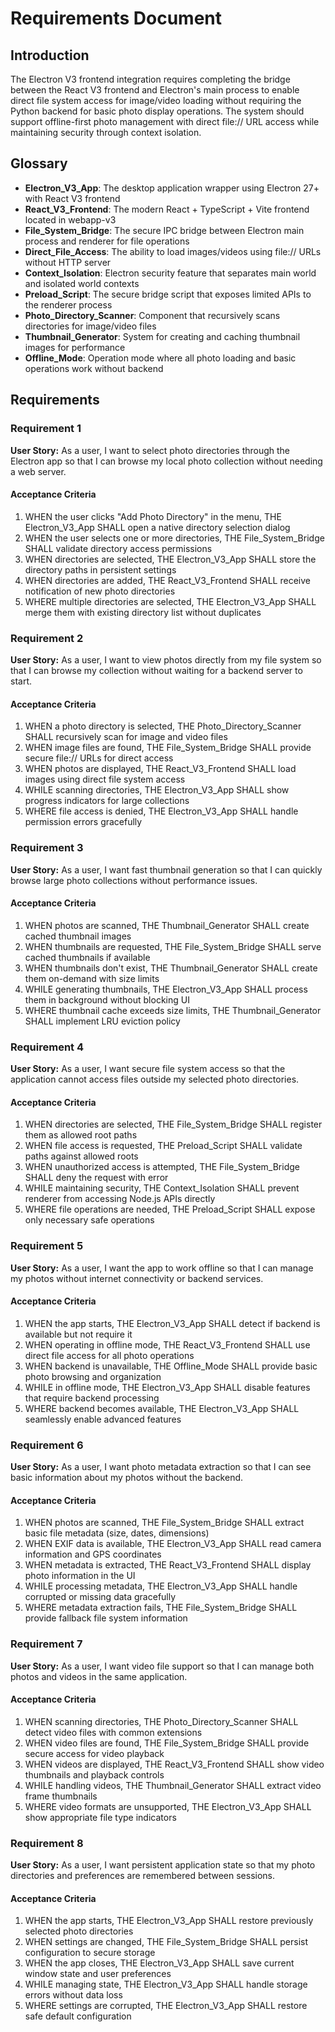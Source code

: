 # Requirements Document

## Introduction

The Electron V3 frontend integration requires completing the bridge between the React V3 frontend and Electron's main process to enable direct file system access for image/video loading without requiring the Python backend for basic photo display operations. The system should support offline-first photo management with direct file:// URL access while maintaining security through context isolation.

## Glossary

- **Electron_V3_App**: The desktop application wrapper using Electron 27+ with React V3 frontend
- **React_V3_Frontend**: The modern React + TypeScript + Vite frontend located in webapp-v3
- **File_System_Bridge**: The secure IPC bridge between Electron main process and renderer for file operations
- **Direct_File_Access**: The ability to load images/videos using file:// URLs without HTTP server
- **Context_Isolation**: Electron security feature that separates main world and isolated world contexts
- **Preload_Script**: The secure bridge script that exposes limited APIs to the renderer process
- **Photo_Directory_Scanner**: Component that recursively scans directories for image/video files
- **Thumbnail_Generator**: System for creating and caching thumbnail images for performance
- **Offline_Mode**: Operation mode where all photo loading and basic operations work without backend

## Requirements

### Requirement 1

**User Story:** As a user, I want to select photo directories through the Electron app so that I can browse my local photo collection without needing a web server.

#### Acceptance Criteria

1. WHEN the user clicks "Add Photo Directory" in the menu, THE Electron_V3_App SHALL open a native directory selection dialog
2. WHEN the user selects one or more directories, THE File_System_Bridge SHALL validate directory access permissions
3. WHEN directories are selected, THE Electron_V3_App SHALL store the directory paths in persistent settings
4. WHEN directories are added, THE React_V3_Frontend SHALL receive notification of new photo directories
5. WHERE multiple directories are selected, THE Electron_V3_App SHALL merge them with existing directory list without duplicates

### Requirement 2

**User Story:** As a user, I want to view photos directly from my file system so that I can browse my collection without waiting for a backend server to start.

#### Acceptance Criteria

1. WHEN a photo directory is selected, THE Photo_Directory_Scanner SHALL recursively scan for image and video files
2. WHEN image files are found, THE File_System_Bridge SHALL provide secure file:// URLs for direct access
3. WHEN photos are displayed, THE React_V3_Frontend SHALL load images using direct file system access
4. WHILE scanning directories, THE Electron_V3_App SHALL show progress indicators for large collections
5. WHERE file access is denied, THE Electron_V3_App SHALL handle permission errors gracefully

### Requirement 3

**User Story:** As a user, I want fast thumbnail generation so that I can quickly browse large photo collections without performance issues.

#### Acceptance Criteria

1. WHEN photos are scanned, THE Thumbnail_Generator SHALL create cached thumbnail images
2. WHEN thumbnails are requested, THE File_System_Bridge SHALL serve cached thumbnails if available
3. WHEN thumbnails don't exist, THE Thumbnail_Generator SHALL create them on-demand with size limits
4. WHILE generating thumbnails, THE Electron_V3_App SHALL process them in background without blocking UI
5. WHERE thumbnail cache exceeds size limits, THE Thumbnail_Generator SHALL implement LRU eviction policy

### Requirement 4

**User Story:** As a user, I want secure file system access so that the application cannot access files outside my selected photo directories.

#### Acceptance Criteria

1. WHEN directories are selected, THE File_System_Bridge SHALL register them as allowed root paths
2. WHEN file access is requested, THE Preload_Script SHALL validate paths against allowed roots
3. WHEN unauthorized access is attempted, THE File_System_Bridge SHALL deny the request with error
4. WHILE maintaining security, THE Context_Isolation SHALL prevent renderer from accessing Node.js APIs directly
5. WHERE file operations are needed, THE Preload_Script SHALL expose only necessary safe operations

### Requirement 5

**User Story:** As a user, I want the app to work offline so that I can manage my photos without internet connectivity or backend services.

#### Acceptance Criteria

1. WHEN the app starts, THE Electron_V3_App SHALL detect if backend is available but not require it
2. WHEN operating in offline mode, THE React_V3_Frontend SHALL use direct file access for all photo operations
3. WHEN backend is unavailable, THE Offline_Mode SHALL provide basic photo browsing and organization
4. WHILE in offline mode, THE Electron_V3_App SHALL disable features that require backend processing
5. WHERE backend becomes available, THE Electron_V3_App SHALL seamlessly enable advanced features

### Requirement 6

**User Story:** As a user, I want photo metadata extraction so that I can see basic information about my photos without the backend.

#### Acceptance Criteria

1. WHEN photos are scanned, THE File_System_Bridge SHALL extract basic file metadata (size, dates, dimensions)
2. WHEN EXIF data is available, THE Electron_V3_App SHALL read camera information and GPS coordinates
3. WHEN metadata is extracted, THE React_V3_Frontend SHALL display photo information in the UI
4. WHILE processing metadata, THE Electron_V3_App SHALL handle corrupted or missing data gracefully
5. WHERE metadata extraction fails, THE File_System_Bridge SHALL provide fallback file system information

### Requirement 7

**User Story:** As a user, I want video file support so that I can manage both photos and videos in the same application.

#### Acceptance Criteria

1. WHEN scanning directories, THE Photo_Directory_Scanner SHALL detect video files with common extensions
2. WHEN video files are found, THE File_System_Bridge SHALL provide secure access for video playback
3. WHEN videos are displayed, THE React_V3_Frontend SHALL show video thumbnails and playback controls
4. WHILE handling videos, THE Thumbnail_Generator SHALL extract video frame thumbnails
5. WHERE video formats are unsupported, THE Electron_V3_App SHALL show appropriate file type indicators

### Requirement 8

**User Story:** As a user, I want persistent application state so that my photo directories and preferences are remembered between sessions.

#### Acceptance Criteria

1. WHEN the app starts, THE Electron_V3_App SHALL restore previously selected photo directories
2. WHEN settings are changed, THE File_System_Bridge SHALL persist configuration to secure storage
3. WHEN the app closes, THE Electron_V3_App SHALL save current window state and user preferences
4. WHILE managing state, THE Electron_V3_App SHALL handle storage errors without data loss
5. WHERE settings are corrupted, THE Electron_V3_App SHALL restore safe default configuration
